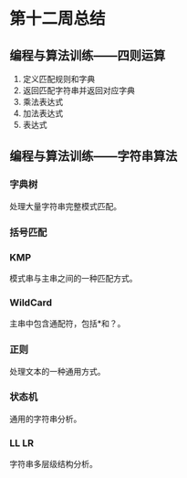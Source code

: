 # 第十二周总结

## 编程与算法训练——四则运算

1. 定义匹配规则和字典
2. 返回匹配字符串并返回对应字典
3. 乘法表达式
4. 加法表达式
5. 表达式

## 编程与算法训练——字符串算法

### 字典树

处理大量字符串完整模式匹配。

### 括号匹配

### KMP

模式串与主串之间的一种匹配方式。

### WildCard

主串中包含通配符，包括*和？。

### 正则

处理文本的一种通用方式。

### 状态机

通用的字符串分析。

### LL LR

字符串多层级结构分析。
